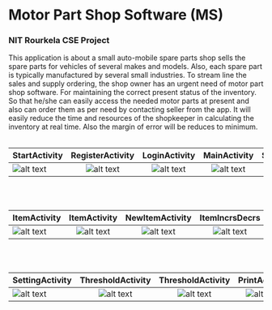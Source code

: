# Motor Part Shop Software (MS)<br/>
### NIT Rourkela CSE Project<br/>
This application is about a small auto-mobile spare parts shop sells the spare parts for vehicles of several makes and models. Also, each spare part is typically manufactured by several small industries. To stream line the sales and supply ordering, the shop owner has an urgent need of motor part shop software. For maintaining the correct present status of the inventory. So that he/she can easily access the needed motor parts at present and also can order them as per need by contacting seller from the app. It will easily reduce the time and resources of the shopkeeper in calculating the inventory at real time. Also the margin of error will be reduces to minimum.
<br/>
<br/>

| StartActivity        | RegisterActivity           | LoginActivity  | MainActivity          | SettingActivity  |
| ------------- |:-------------:|:-----:|:-------------:| -----:|
| ![alt text](https://github.com/shashankeshsk/MS/blob/master/Image/StartActivity.jpg "Landing Page")| ![alt text](https://github.com/shashankeshsk/MS/blob/master/Image/RegisterActivity.png "Register Page") | ![alt text](https://github.com/shashankeshsk/MS/blob/master/Image/LoginActivity.png "Loging Page")|![alt text](https://github.com/shashankeshsk/MS/blob/master/Image/MainActivityWithMenue.png "MainActivity With Menue Page")|![alt text](https://github.com/shashankeshsk/MS/blob/master/Image/SettingActivity.png "Setting Page")|
<br/>  
<br/>

| ItemActivity        | ItemActivity     | NewItemActivity  | ItemIncrsDecrs           | VendorActivity  |
| ------------- |:-------------:|:-----:|:-------------:| -----:|
| ![alt text](https://github.com/shashankeshsk/MS/blob/master/Image/ItemActivity.png "Item List Page")| ![alt text](https://github.com/shashankeshsk/MS/blob/master/Image/ItemActivitySwipeToDelete.png "Item Swipe To Delete Page") | ![alt text](https://github.com/shashankeshsk/MS/blob/master/Image/NewItemActivity.png "New Item Add Page")|![alt text](https://github.com/shashankeshsk/MS/blob/master/Image/ItemIncrsDecrs%2C.png "Item Count Add Remove Page")|![alt text](https://github.com/shashankeshsk/MS/blob/master/Image/VendorActivity.png "Vendor Page")|
<br/> 
<br/>

| SettingActivity   | ThresholdActivity           | ThresholdActivity | PrintActivity           |
| ------------- |:-------------:|:-----:|:-------------:|
| ![alt text](https://github.com/shashankeshsk/MS/blob/master/Image/SettingActivityThresholdSetUp.png "Setting Threshold Set Up Page")| ![alt text](https://github.com/shashankeshsk/MS/blob/master/Image/ThresholdActivity.png "Threshold Update Page") | ![alt text](https://github.com/shashankeshsk/MS/blob/master/Image/ThresholdActivityDialogBox2.png "Threshold Update Dialog Box")|![alt text](https://github.com/shashankeshsk/MS/blob/master/Image/PrintActivity.png "Print Items to order Page")|
